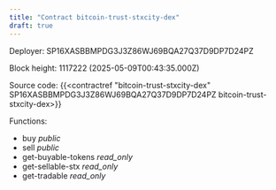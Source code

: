 ```yaml
---
title: "Contract bitcoin-trust-stxcity-dex"
draft: true
---
```

Deployer: SP16XASBBMPDG3J3Z86WJ69BQA27Q37D9DP7D24PZ


 



Block height: 1117222 (2025-05-09T00:43:35.000Z)

Source code: {{<contractref "bitcoin-trust-stxcity-dex" SP16XASBBMPDG3J3Z86WJ69BQA27Q37D9DP7D24PZ bitcoin-trust-stxcity-dex>}}

Functions:

* buy _public_
* sell _public_
* get-buyable-tokens _read_only_
* get-sellable-stx _read_only_
* get-tradable _read_only_
